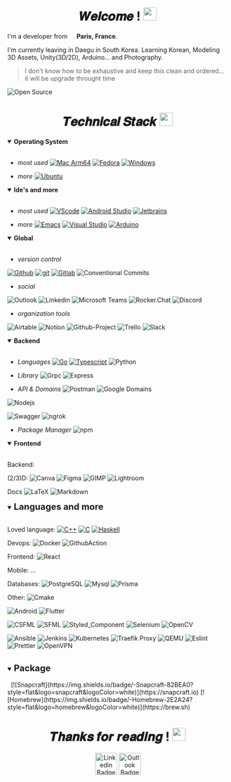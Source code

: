 <h1 align="center">𝑾𝒆𝒍𝒄𝒐𝒎𝒆 ! <img src="https://emojis.slackmojis.com/emojis/images/1531849430/4246/blob-sunglasses.gif?1531849430" width="30"/></h1>

I'm a developer from <img src="https://cdn-icons-png.flaticon.com/512/197/197560.png" width="13"/> **Paris, France**.

I'm currently leaving in Daegu in South Korea. Learning Korean, Modeling 3D Assets, Unity(3D/2D), Arduino... and Photography.

> I don't know how to be exhaustive and keep this clean and ordered... it will be upgrade throught time
 
<img src="https://badges.frapsoft.com/os/v2/open-source.svg?v=103" alt="Open Source"/>


<!-- ![ghchart](https://ghchart.rshah.org/perry-chouteau)-->

<!--![GitHub Stats](https://github-readme-stats.vercel.app/api?username=perry-chouteau&show_icons=true&theme=dark&disable_animations=true)-->
<!--[![Top Langs](https://github-readme-stats.vercel.app/api/top-langs/?username=perry-chouteau&hide=html,css,scss,objective-c,perl&langs_count=10&layout=compact&theme=dark&disable_animations=true)](https://github.com/Perry-chouteau/Perry-chouteau)-->

<!--
### Test:

$\qquad$ a

- Global
 - 

- Backend
- Front
- Other
 - 

 - Language 
 - Backend
- Assets & more..
  - Software
    - 1
    - 2


-->


<h1 align=center>𝑻𝒆𝒄𝒉𝒏𝒊𝒄𝒂𝒍 𝑺𝒕𝒂𝒄𝒌 <img src="https://emojis.slackmojis.com/emojis/images/1643514558/5570/confused_dog.gif?1643514558" width="30"/></h1>

<details open>
  <summary><b>Operating System</b></summary>
  <br/>

- *most used*
[![Mac Arm64](https://img.shields.io/badge/-Mac%20Arm64-FFFFFF?style=flat&logo=apple&logoColor=black)](https://www.apple.com/uk/newsroom/2023/01/apple-unveils-m2-pro-and-m2-max-next-generation-chips-for-next-level-workflows)
[![Fedora](https://img.shields.io/badge/-Fedora-51A2DA?style=flat&logo=fedora&logoColor=white)](https://fedoraproject.org)
[![Windows](https://img.shields.io/badge/-Windows-0078D6?style=flat&logo=windows-11&logoColor=white)](https://en.wikipedia.org/wiki/Microsoft_Windows)

- *more*
[![Ubuntu](https://img.shields.io/badge/-Ubuntu-E95420?style=flat&logo=ubuntu&logoColor=white)](https://en.wikipedia.org/wiki/Linux)

</details>

<details open>
  <summary><b>Ide's and more</b></summary>
  <br/>

- *most used*
[![VScode](https://img.shields.io/badge/-VScode-007ACC?style=flat&logo=visual-studio-code&logoColor=white)](https://code.visualstudio.com/?wt.mc_id=DX_841432)
[![Android Studio](https://img.shields.io/badge/-Android_Studio-3DDC84?style=flat&logo=android-studio&logoColor=white)](https://developer.android.com/studio)
[![Jetbrains](https://img.shields.io/badge/-JetBrains-FFFFFF?style=flat&logo=jetbrains&logoColor=black)](https://www.jetbrains.com)

- *more*
[![Emacs](https://img.shields.io/badge/-Emacs-7F5AB6?style=flat&logo=gnuemacs&logoColor=white)](https://www.jetbrains.com)
[![Visual Studio](https://img.shields.io/badge/-Visual_Studio-5C2D91?style=flat&logo=visual-studio&logoColor=white)](https://visualstudio.microsoft.com/#vs-section)
[![Arduino](https://img.shields.io/badge/-Arduino-00878F?style=flat&logo=arduino&logoColor=white)](https://visualstudio.microsoft.com/#vs-section)

</details>

<details open>
  <summary><b>Global</b></summary>
  <br/>

- *version control*

[![Github](https://img.shields.io/badge/-Github-000000?style=flat&logo=github&logoColor=white)](https://github.com)
[![git](https://img.shields.io/badge/-Git-F05032?style=flat&logo=git&logoColor=white)](https://git-scm.com)
[![Gitlab](https://img.shields.io/badge/-Gitlab-FC6D26?style=flat&logo=gitlab&logoColor=white)](https://gitlab.com)
![Conventional Commits](https://img.shields.io/badge/-Conventional_Commits-FE5196?style=flat&logo=Conventional-Commits&logoColor=white)

- *social*

![Outlook](https://img.shields.io/badge/-Microsoft_Teams-6264A7?style=flat&logo=microsoftteams&logoColor=white)
![Linkedin](https://img.shields.io/badge/-Linkedin-0A66C2?style=flat&logo=linkedin&logoColor=white)
![Microsoft Teams](https://img.shields.io/badge/-Microsoft_Teams-6264A7?style=flat&logo=microsoftteams&logoColor=white)
![Rocker.Chat](https://img.shields.io/badge/-Rocker.Chat-F5455C?style=flat&logo=rocket.chat&logoColor=white)
![Discord](https://img.shields.io/badge/-Discord-5865F2?style=flat&logo=discord&logoColor=white)

- *organization tools*

![Airtable](https://img.shields.io/badge/-Airtable-18BFFF?style=flat&logo=airtable&logoColor=white)
![Notion](https://img.shields.io/badge/-Notion-000000?style=flat&logo=notion&logoColor=white)
![Github-Project](https://img.shields.io/badge/-GithubProject-0052CC?style=flat&logo=trello&logoColor=white)
![Trello](https://img.shields.io/badge/-Trello-0052CC?style=flat&logo=trello&logoColor=white)
![Slack](https://img.shields.io/badge/-Slack-4A154B?style=flat&logo=slack&logoColor=white)

</details>

<details open>
  <summary><b>Backend</b></summary>
  <br/>

- *Languages*
[![Go](https://img.shields.io/badge/-Go-00ADD8?style=flat&logo=go&logoColor=white)](https://go.dev)
[![Typescript](https://img.shields.io/badge/-Typescript-3178C6?style=flat&logo=typescript&logoColor=white)](https://www.typescriptlang.org)
![Python](https://img.shields.io/badge/-Python-3776AB?style=flat&logo=flutter&logoColor=white)

- *Library*
![Grpc](https://img.shields.io/badge/-Grpc-5ac5c5?style=flat&logo=trpc&logoColor=white)
![Express](https://img.shields.io/badge/-Express-000000?style=flat&logo=express&logoColor=white)

- *API & Domains*
![Postman](https://img.shields.io/badge/-Postman-FF6C37?style=flat&logo=postman&logoColor=white)
![Google Domains](https://img.shields.io/badge/-Google_Domains-4285F4?style=flat&logo=google-domains&logoColor=white)

![Nodejs](https://img.shields.io/badge/-Nodejs-43853d?style=flat&logo=Node.js&logoColor=white)

![Swagger](https://img.shields.io/badge/-Swagger-85EA2D?style=flat&logo=swagger&logoColor=white)
![ngrok](https://img.shields.io/badge/-ngrok-1F1E37?style=flat&logo=ngrok&logoColor=white)

- *Package Manager*
![npm](https://img.shields.io/badge/-NPM-CC0C0C?style=flat&logo=npm&logoColor=white)

</details>

<details open>
  <summary><b>Frontend</b></summary>
  <br/>
</details>


Backend:


(2/3)D:
![Canva](https://img.shields.io/badge/-Canva-00C4CC?style=flat&logo=canva&logoColor=white)
![Figma](https://img.shields.io/badge/-Figma-F24E1E?style=flat&logo=figma&logoColor=white)
![GIMP](https://img.shields.io/badge/-GIMP-5C5543?style=flat&logo=gimp&logoColor=white)
![Lightroom](https://img.shields.io/badge/-Adobe_Lightroom-31A8FF?style=flat&logo=adobelightroom&logoColor=white)


Docs 
![LaTeX](https://img.shields.io/badge/-LaTeX-008080?style=flat&logo=latex&logoColor=white)
![Markdown](https://img.shields.io/badge/-Markdown-000000?style=flat&logo=markdown&logoColor=white)

</details>

<details open>
  <summary><b style="font-size:20px">Languages and more</b></summary>
  <br/>

Loved language:
[![C++](https://img.shields.io/badge/-C++-00599C?style=flat&logo=c%2B%2B&logoColor=white)](https://en.wikipedia.org/wiki/C%2B%2B)
[![C](https://img.shields.io/badge/-C-A8B9CC?style=flat&logo=c&logoColor=white)](https://en.wikipedia.org/wiki/C_(programming_language))
[![Haskell](https://img.shields.io/badge/-Haskell-5D4F85?style=flat&logo=haskell&logoColor=white)](https://www.haskell.org)

Devops:
![Docker](https://img.shields.io/badge/-Docker-46a2f1?style=flat&logo=docker&logoColor=white)
![GithubAction](https://img.shields.io/badge/-Github_Actions-2088FF?style=flat&logo=githubactions&logoColor=white)

Frontend:
![React](https://img.shields.io/badge/-React-45b8d8?style=flat&logo=react&logoColor=white)

Mobile:
...

Databases:
![PostgreSQL](https://img.shields.io/badge/-PostgreSQL-4169E1?style=flat&logo=postgresql&logoColor=white)
![Mysql](https://img.shields.io/badge/-Mysql-4479A1?style=flat&logo=MySQL&logoColor=white)
![Prisma](https://img.shields.io/badge/-Prisma-white?style=flat&logo=prisma&logoColor=4169E1)

Other:
![Cmake](https://img.shields.io/badge/-Cmake-064F8C?style=flat&logo=cmake&logoColor=white)


![Android](https://img.shields.io/badge/-Android-3DDC84?style=flat&logo=android&logoColor=white)
![Flutter](https://img.shields.io/badge/-Flutter-02569B?style=flat&logo=flutter&logoColor=white)

![CSFML](https://img.shields.io/badge/-CSFML-8CC445?style=flat&logo=SFML&logoColor=white)
![SFML](https://img.shields.io/badge/-SFML-8CC445?style=flat&logo=SFML&logoColor=white)
![Styled_Component](https://img.shields.io/badge/-Styled_Components-DB7093?style=flat&logo=styled-components&logoColor=white)
![Selenium](https://img.shields.io/badge/-Selenium-43B02A?style=flat&logo=selenium&logoColor=white)
![OpenCV](https://img.shields.io/badge/-OpenCV-5C3EE8?style=flat&logo=opencv&logoColor=white)

![Ansible](https://img.shields.io/badge/-Ansible-EE0000?style=flat&logo=ansible&logoColor=white)
![Jenkins](https://img.shields.io/badge/-Jenkins-D24939?style=flat&logo=jenkins&logoColor=white)
![Kubernetes](https://img.shields.io/badge/-Kubernetes-326CE5?style=flat&logo=kubernetes&logoColor=white)
![Traefik Proxy](https://img.shields.io/badge/-Traefik_Proxy-24A1C1?style=flat&logo=traefik-proxy&logoColor=white)
![QEMU](https://img.shields.io/badge/-QEMU-FF6600?style=flat&logo=qemu&logoColor=white)
![Eslint](https://img.shields.io/badge/-Eslint-8080F2?style=flat&logo=eslint&logoColor=white)
![Prettier](https://img.shields.io/badge/-Prettier-F7B93E?style=flat&logo=prettier&logoColor=white)
![OpenVPN](https://img.shields.io/badge/-OpenVPN-EA7E20?style=flat&logo=openvpn&logoColor=white)

</details>
</br>

<details open>
  <summary><b style="font-size:20px">Package</b></summary>
  <br/>
 
[![Snapcraft](https://img.shields.io/badge/-Snapcraft-82BEA0?style=flat&logo=snapcraft&logoColor=white)](https://snapcraft.io)
[![Homebrew](https://img.shields.io/badge/-Homebrew-2E2A24?style=flat&logo=homebrew&logoColor=white)](https://brew.sh)

</details>


<h1 align=center>𝑻𝒉𝒂𝒏𝒌𝒔 𝒇𝒐𝒓 𝒓𝒆𝒂𝒅𝒊𝒏𝒈 ! <img src="https://emojis.slackmojis.com/emojis/images/1643514872/8868/blob_cozy.png?1643514872" width="30"/></h1>

<div align=center>

<!--<a href="https://github.com/Perry-chouteau" ><img alt="Github Badge" src="https://img.shields.io/badge/-Github-black?style=flat&logo=Github&logoColor=blackwhite?link=https://github.com/Perry-chouteau" height="50"/></a>-->
<a href="https://www.linkedin.com/in/perry-chouteau-56292a206/" ><img alt="Linkedin Badge" src="https://img.shields.io/badge/-Linkedin-blue?style=flat&logo=Linkedin&logoColor=white&link=https://www.linkedin.com/in/perry-chouteau-56292a206/)" height="50"/></a>
<a href="mailto:perry.chouteau@epitech.eu" ><img alt="Outlook Badge" src="https://img.shields.io/badge/-Outlook-0078d4?style=flat&logo=MicrosoftOutlook&logoColor=blue?&link=mailto:perry.chouteau@epitech.eu)" height="50"/></a>

</div>
